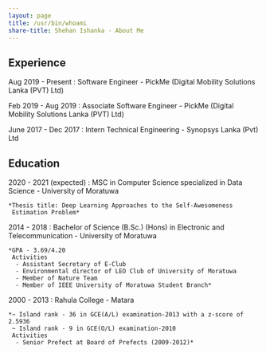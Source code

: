 ```yaml
---
layout: page
title: /usr/bin/whoami
share-title: Shehan Ishanka - About Me
---
```


<span class="fa fa-briefcase about-icon"></span> Experience
----------
Aug 2019 - Present 
:   Software Engineer - PickMe (Digital Mobility Solutions Lanka (PVT) Ltd)

Feb 2019 - Aug 2019 
:   Associate Software Engineer - PickMe (Digital Mobility Solutions Lanka (PVT) Ltd)

June 2017 - Dec 2017 
:   Intern Technical Engineering - Synopsys Lanka (Pvt) Ltd
     
<span class="fa fa-graduation-cap about-icon"></span> Education
---------

2020 - 2021 (expected)
:   MSC in Computer Science specialized in Data Science - University of Moratuwa

    *Thesis title: Deep Learning Approaches to the Self-Awesomeness
     Estimation Problem*

2014 - 2018
:   Bachelor of Science (B.Sc.) (Hons) in Electronic and Telecommunication - University of Moratuwa

    *GPA - 3.69/4.20
     Activities
      - Assistant Secretary of E-Club 
      - Environmental director of LEO Club of University of Moratuwa
      - Member of Nature Team
      - Member of IEEE University of Moratuwa Student Branch*
      
2000 - 2013
:   Rahula College - Matara

    *~ Island rank - 36 in GCE(A/L) examination-2013 with a z-score of 2.5936
     ~ Island rank - 9 in GCE(O/L) examination-2010
     Activities
      - Senior Prefect at Board of Prefects (2009-2012)*